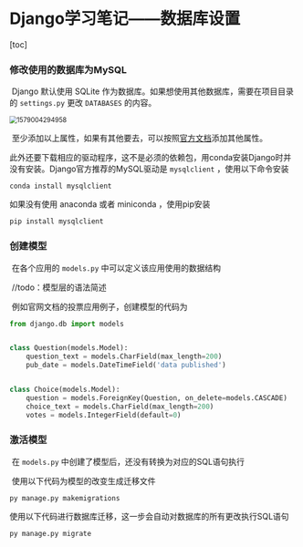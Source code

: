 # Django学习笔记——数据库设置

[toc]

### 修改使用的数据库为MySQL

​		Django 默认使用 SQLite 作为数据库。如果想使用其他数据库，需要在项目目录的 `settings.py` 更改 `DATABASES` 的内容。

<img src="C:\Users\10378\AppData\Roaming\Typora\typora-user-images\1579004294958.png" alt="1579004294958" style="zoom:80%;" />

​		至少添加以上属性，如果有其他要去，可以按照[官方文档](https://docs.djangoproject.com/zh-hans/2.2/ref/settings/#std:setting-DATABASES)添加其他属性。

​		此外还要下载相应的驱动程序，这不是必须的依赖包，用conda安装Django时并没有安装。Django官方推荐的MySQL驱动是 `mysqlclient` ，使用以下命令安装

```
conda install mysqlclient
```

如果没有使用 anaconda 或者 miniconda ，使用pip安装

```
pip install mysqlclient
```

### 创建模型

​		在各个应用的 `models.py` 中可以定义该应用使用的数据结构

​		//todo：模型层的语法简述

​		例如官网文档的投票应用例子，创建模型的代码为

```python
from django.db import models


class Question(models.Model):
    question_text = models.CharField(max_length=200)
    pub_date = models.DateTimeField('data published')


class Choice(models.Model):
    question = models.ForeignKey(Question, on_delete=models.CASCADE)
    choice_text = models.CharField(max_length=200)
    votes = models.IntegerField(default=0)

```

### 激活模型

​		在 `models.py` 中创建了模型后，还没有转换为对应的SQL语句执行

​		使用以下代码为模型的改变生成迁移文件

```
py manage.py makemigrations
```

​		使用以下代码进行数据库迁移，这一步会自动对数据库的所有更改执行SQL语句

```
py manage.py migrate
```

